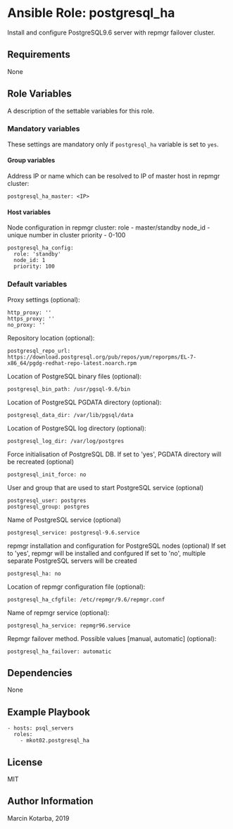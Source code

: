 # Ansible Role: postgresql_ha
Install and configure PostgreSQL9.6 server with repmgr failover cluster. 

## Requirements
None

## Role Variables
A description of the settable variables for this role. 

### Mandatory variables
These settings are mandatory only if `postgresql_ha` variable is set to `yes`.

#### Group variables
Address IP or name which can be resolved to IP of master host in repmgr cluster:
```
postgresql_ha_master: <IP>
```

#### Host variables
Node configuration in repmgr cluster:
role - master/standby
node_id - unique number in cluster
priority - 0-100
```
postgresql_ha_config:  
  role: 'standby'
  node_id: 1
  priority: 100
```

### Default variables
Proxy settings (optional):
```
http_proxy: ''
https_proxy: ''
no_proxy: ''
```

Repository location (optional):
```
postgresql_repo_url: https://download.postgresql.org/pub/repos/yum/reporpms/EL-7-x86_64/pgdg-redhat-repo-latest.noarch.rpm
```

Location of PostgreSQL binary files (optional):
```
postgresql_bin_path: /usr/pgsql-9.6/bin
```

Location of PostgreSQL PGDATA directory (optional):
```
postgresql_data_dir: /var/lib/pgsql/data
```

Location of PostgreSQL log directory (optional):
```
postgresql_log_dir: /var/log/postgres
```

Force initialisation of PostgreSQL DB. If set to 'yes', PGDATA directory will be recreated (optional)
```
postgresql_init_force: no
```

User and group that are used to start PostgreSQL service (optional)
```
postgresql_user: postgres
postgresql_group: postgres
```

Name of PostgreSQL service (optional)
```
postgresql_service: postgresql-9.6.service
```

repmgr installation and configuration for PostgreSQL nodes (optional)
If set to 'yes', repmgr will be installed and confgured
If set to 'no', multiple separate PostgreSQL servers will be created
```
postgresql_ha: no
```

Location of repmgr configuration file (optional):
```
postgresql_ha_cfgfile: /etc/repmgr/9.6/repmgr.conf
```

Name of repmgr service (optional): 
```
postgresql_ha_service: repmgr96.service
```

Repmgr failover method. Possible values [manual, automatic] (optional):
```
postgresql_ha_failover: automatic
```

## Dependencies
None

## Example Playbook
```
- hosts: psql_servers
  roles:
    - mkot02.postgresql_ha
```

## License
MIT

## Author Information
Marcin Kotarba, 2019

